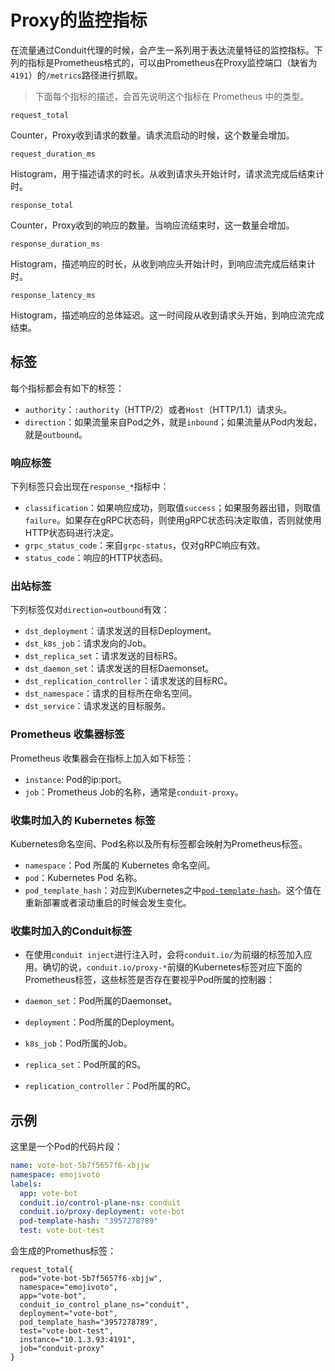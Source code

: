 # Proxy的监控指标

在流量通过Conduit代理的时候，会产生一系列用于表达流量特征的监控指标。下列的指标是Prometheus格式的，可以由Prometheus在Proxy监控端口（缺省为`4191`）的`/metrics`路径进行抓取。

> 下面每个指标的描述，会首先说明这个指标在 Prometheus 中的类型。

`request_total`

Counter，Proxy收到请求的数量。请求流启动的时候，这个数量会增加。

`request_duration_ms`

Histogram，用于描述请求的时长。从收到请求头开始计时，请求流完成后结束计时。

`response_total`

Counter，Proxy收到的响应的数量。当响应流结束时，这一数量会增加。

`response_duration_ms`

Histogram，描述响应的时长，从收到响应头开始计时，到响应流完成后结束计时。

`response_latency_ms`

Histogram，描述响应的总体延迟。这一时间段从收到请求头开始，到响应流完成结束。

## 标签

每个指标都会有如下的标签：

- `authority`：`:authority`（HTTP/2）或者`Host`（HTTP/1.1）请求头。
- `direction`：如果流量来自Pod之外，就是`inbound`；如果流量从Pod内发起，就是`outbound`。

### 响应标签

下列标签只会出现在`response_*`指标中：

- `classification`：如果响应成功，则取值`success`；如果服务器出错，则取值`failure`。如果存在gRPC状态码，则使用gRPC状态码决定取值，否则就使用HTTP状态码进行决定。
- `grpc_status_code`：来自`grpc-status`，仅对gRPC响应有效。
- `status_code`：响应的HTTP状态码。

### 出站标签

下列标签仅对`direction=outbound`有效：

- `dst_deployment`：请求发送的目标Deployment。
- `dst_k8s_job`：请求发向的Job。
- `dst_replica_set`：请求发送的目标RS。
- `dst_daemon_set`：请求发送的目标Daemonset。
- `dst_replication_controller`：请求发送的目标RC。
- `dst_namespace`：请求的目标所在命名空间。
- `dst_service`：请求发送的目标服务。

### Prometheus 收集器标签

Prometheus 收集器会在指标上加入如下标签：

- `instance`: Pod的ip:port。
- `job`：Prometheus Job的名称，通常是`conduit-proxy`。

### 收集时加入的 Kubernetes 标签

Kubernetes命名空间、Pod名称以及所有标签都会映射为Prometheus标签。

- `namespace`：Pod 所属的 Kubernetes 命名空间。
- `pod`：Kubernetes Pod 名称。
- `pod_template_hash`：对应到Kubernetes之中[`pod-template-hash`](https://kubernetes.io/docs/concepts/workloads/controllers/deployment/#pod-template-hash-label)。这个值在重新部署或者滚动重启的时候会发生变化。

### 收集时加入的Conduit标签

- 在使用`conduit inject`进行注入时，会将`conduit.io/`为前缀的标签加入应用。确切的说，`conduit.io/proxy-*`前缀的Kubernetes标签对应下面的Prometheus标签，这些标签是否存在要视乎Pod所属的控制器：

- `daemon_set`：Pod所属的Daemonset。
- `deployment`：Pod所属的Deployment。
- `k8s_job`：Pod所属的Job。
- `replica_set`：Pod所属的RS。
- `replication_controller`：Pod所属的RC。

## 示例

这里是一个Pod的代码片段：

~~~yaml
name: vote-bot-5b7f5657f6-xbjjw
namespace: emojivoto
labels:
  app: vote-bot
  conduit.io/control-plane-ns: conduit
  conduit.io/proxy-deployment: vote-bot
  pod-template-hash: "3957278789"
  test: vote-bot-test
~~~

会生成的Promethus标签：

~~~console
request_total{
  pod="vote-bot-5b7f5657f6-xbjjw",
  namespace="emojivoto",
  app="vote-bot",
  conduit_io_control_plane_ns="conduit",
  deployment="vote-bot",
  pod_template_hash="3957278789",
  test="vote-bot-test",
  instance="10.1.3.93:4191",
  job="conduit-proxy"
}
~~~
